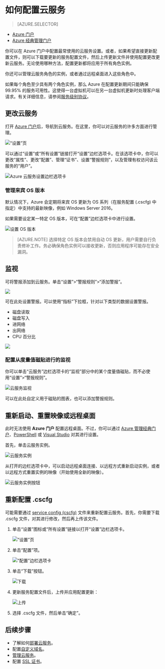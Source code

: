 <properties 
	pageTitle="如何配置云服务（门户）| Azure" 
	description="了解如何在 Azure 中配置云服务。了解如何更新云服务配置以及配置对角色实例的远程访问。这些示例使用 Azure 门户。" 
	services="cloud-services" 
	documentationCenter="" 
	authors="Thraka" 
	manager="timlt" 
	editor=""/>  


<tags 
	ms.service="cloud-services" 
	ms.workload="tbd" 
	ms.tgt_pltfrm="na" 
	ms.devlang="na" 
	ms.topic="article" 
	ms.date="12/07/2016"
	ms.author="adegeo"
	wacn.date="03/24/2017"/>

# 如何配置云服务

> [AZURE.SELECTOR]
- [Azure 门户](/documentation/articles/cloud-services-how-to-configure-portal/)
- [Azure 经典管理门户](/documentation/articles/cloud-services-how-to-configure/)

你可以在 Azure 门户中配置最常使用的云服务设置。或者，如果希望直接更新配置文件，则可以下载要更新的服务配置文件，然后上传更新文件并使用配置更改更新云服务。无论使用哪种方法，配置更新都将应用于所有角色实例。

你还可以管理云服务角色的实例，或者通过远程桌面进入这些角色中。

如果每个角色至少具有两个角色实例，那么 Azure 在配置更新期间只能确保 99.95% 的服务可用性。这使得一台虚拟机可以在另一台虚拟机更新时处理客户端请求。有关详细信息，请参阅[服务级别协议](/support/legal/sla/)。

## 更改云服务

打开 [Azure 门户](https://portal.azure.cn)后，导航到云服务。在这里，你可以对云服务的许多方面进行管理。

![“设置”页](./media/cloud-services-how-to-configure-portal/cloud-service.png)

可以通过“设置”或“所有设置”链接打开“设置”边栏选项卡。在该选项卡中，你可以更改“属性”、更改“配置”、管理“证书”、设置“警报规则”，以及管理有权访问该云服务的“用户”。

![Azure 云服务设置边栏选项卡](./media/cloud-services-how-to-configure-portal/cs-settings-blade.png)


### 管理来宾 OS 版本

默认情况下，Azure 会定期将来宾 OS 更新为 OS 系列（在服务配置 (.cscfg) 中指定）中支持的最新映像，例如 Windows Server 2016。

如果需要设定某一特定 OS 版本，可在“配置”边栏选项卡中进行设置。

![设置 OS 版本](./media/cloud-services-how-to-configure-portal/cs-settings-config-guestosversion.png)  

>[AZURE.NOTE]
> 选择特定 OS 版本会禁用自动 OS 更新，用户需要自行负责修补工作。务必确保角色实例可以接收更新，否则应用程序可能存在安全漏洞。

## 监视

可将警报添加到云服务。单击“设置”>“警报规则”>“添加警报”。

![](./media/cloud-services-how-to-configure-portal/cs-alerts.png)  


可在此处设置警报。可以使用“指标”下拉框，针对以下类型的数据设置警报。

- 磁盘读取
- 磁盘写入
- 进网络
- 出网络
- CPU 百分比

![](./media/cloud-services-how-to-configure-portal/cs-alert-item.png)

### 配置从度量值磁贴进行的监视
你可以单击“云服务”边栏选项卡的“监视”部分中的某个度量值磁贴，而不必使用“设置”>“警报规则”。

![云服务监视](./media/cloud-services-how-to-configure-portal/cs-monitoring.png)

可以在此处自定义用于磁贴的图表，也可以添加警报规则。

## 重新启动、重置映像或远程桌面

此时无法使用 **Azure 门户** 配置远程桌面。不过，你可以通过 [Azure 管理经典门户](/documentation/articles/cloud-services-role-enable-remote-desktop/)、[PowerShell](/documentation/articles/cloud-services-role-enable-remote-desktop-powershell/) 或 [Visual Studio](/documentation/articles/vs-azure-tools-remote-desktop-roles/) 对其进行设置。

首先，单击云服务实例。

![云服务实例](./media/cloud-services-how-to-configure-portal/cs-instance.png)  


从打开的边栏选项卡中，可以启动远程桌面连接、以远程方式重新启动实例，或者以远程方式重置实例的映像（开始使用全新的映像）。

![云服务实例按钮](./media/cloud-services-how-to-configure-portal/cs-instance-buttons.png)  


## <a name="reconfigure-your-cscfg"></a> 重新配置 .cscfg
可能需要通过 [service config (cscfg)](/documentation/articles/cloud-services-model-and-package/#cscfg) 文件来重新配置云服务。首先，你需要下载 .cscfg 文件，对其进行修改，然后再上传该文件。

1. 单击“设置”图标或“所有设置”链接以打开“设置”边栏选项卡。

    ![“设置”页](./media/cloud-services-how-to-configure-portal/cloud-service.png)
2. 单击“配置”项。

    ![“配置”边栏选项卡](./media/cloud-services-how-to-configure-portal/cs-settings-config.png)
3. 单击“下载”按钮。

    ![下载](./media/cloud-services-how-to-configure-portal/cs-settings-config-panel-download.png)
4. 更新服务配置文件后，上传并应用配置更新：

    ![上传](./media/cloud-services-how-to-configure-portal/cs-settings-config-panel-upload.png)
5. 选择 .cscfg 文件，然后单击“确定”。

## 后续步骤

* 了解如何[部署云服务](/documentation/articles/cloud-services-how-to-create-deploy-portal/)。
* 配置[自定义域名](/documentation/articles/cloud-services-custom-domain-name-portal/)。
* [管理云服务](/documentation/articles/cloud-services-how-to-manage-portal/)。
* 配置 [SSL 证书](/documentation/articles/cloud-services-configure-ssl-certificate-portal/)。

<!---HONumber=Mooncake_0320_2017-->
